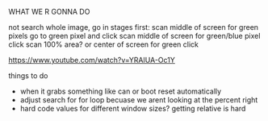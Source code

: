 WHAT WE R GONNA DO

not search whole image, go in stages
first: scan middle of screen for green pixels
go to green pixel and click
scan middle of screen for green/blue pixel
click
scan 100% area? or center of screen for green
click



https://www.youtube.com/watch?v=YRAIUA-Oc1Y


things to do
- when it grabs something like can or boot reset automatically
- adjust search for for loop becuase we arent looking at the percent right
- hard code values for different window sizes? getting relative is hard